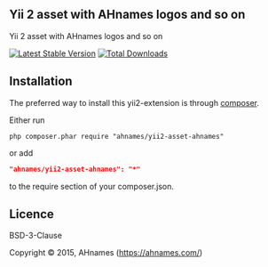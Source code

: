 Yii 2 asset with AHnames logos and so on
----------------------------------------

Yii 2 asset with AHnames logos and so on

[![Latest Stable Version](https://poser.pugx.org/ahnames/yii2-asset-ahnames/v/stable.png)](https://packagist.org/packages/ahnames/yii2-asset-ahnames)
[![Total Downloads](https://poser.pugx.org/ahnames/yii2-asset-ahnames/downloads.png)](https://packagist.org/packages/ahnames/yii2-asset-ahnames)

## Installation

The preferred way to install this yii2-extension is through [composer](http://getcomposer.org/download/).

Either run

```
php composer.phar require "ahnames/yii2-asset-ahnames"
```

or add

```json
"ahnames/yii2-asset-ahnames": "*"
```

to the require section of your composer.json.

## Licence

BSD-3-Clause

Copyright © 2015, AHnames (https://ahnames.com/)
